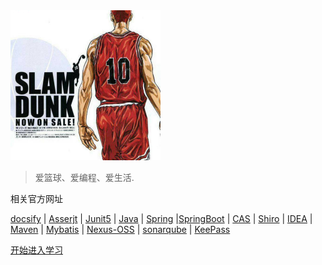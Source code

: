 <!-- 背景图片 -->
<img src="images/logo.jpg" alt="logo" style="zoom:25%;" />



> 爱篮球、爱编程、爱生活.

相关官方网址

[docsify](https://docsify.js.org/#/) | [Asserjt](https://assertj.github.io/doc/) | [Junit5](https://junit.org/junit5/) | [Java](https://www.oracle.com/java/) | [Spring](https://spring.io/) |[SpringBoot](https://spring.io/projects/spring-boot) | [CAS](https://www.apereo.org/projects/cas) | [Shiro](https://shiro.apache.org/) | [IDEA](https://www.jetbrains.com/idea/) | [Maven](https://maven.apache.org/) | [Mybatis](https://mybatis.org/mybatis-3/zh/index.html) | [Nexus-OSS](https://www.sonatype.com/products/repository-oss) | [sonarqube](https://docs.sonarqube.org/latest/setup/install-server/) | [KeePass](https://keepass.info/)

[开始进入学习](/introduce)

<!-- 背景色 -->

<!-- ![color](#f0f0f0) -->